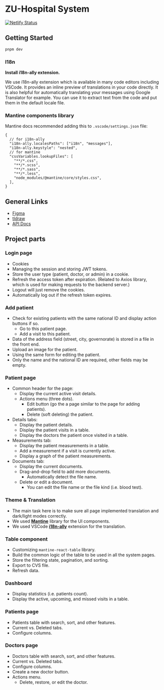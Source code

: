 # ZU-Hospital System

[![Netlify Status](https://api.netlify.com/api/v1/badges/7bc03480-ccb7-4911-83d4-a20c989271e1/deploy-status)](https://app.netlify.com/sites/zu-hospital/deploys)

## Getting Started

```bash
pnpm dev
```

### I18n

**Install i18n-ally extension.**

We use i18n-ally extension which is available in many code editors including VSCode. It provides an inline preview of translations in your code directly. It is also helpful for automatically translating your messages using Google Translator for example. You can use it to extract text from the code and put them in the default locale file.

### Mantine components library

Mantine docs recommended adding this to `.vscode/settings.json` file:

```jsonc
{
  // for i18n-ally
  "i18n-ally.localesPaths": ["i18n", "messages"],
  "i18n-ally.keystyle": "nested",
  // for mantine
  "cssVariables.lookupFiles": [
    "**/*.css",
    "**/*.scss",
    "**/*.sass",
    "**/*.less",
    "node_modules/@mantine/core/styles.css",
  ],
}
```

## General Links

- [Figma](https://www.figma.com/file/uxb11MLYQ1fNDeGFOt7w6F/ZU-Hospital?type=design&mode=design&t=5kIZTGtOXSifi3yg-0)
- [tldraw](https://www.tldraw.com/v/yjshwRT1in9ukWbv7p6zt?v=-5354,296,4471,2363&p=page)
- [API Docs](https://zhospital.azurewebsites.net/swagger/)

## Project parts

### Login page

- Cookies
- Managing the session and storing JWT tokens.
- Store the user type (patient, doctor, or admin) in a cookie.
- Refresh the access token after expiration. (Related to Axios library, which is used for making requests to the backend server.)
- Logout will just remove the cookies.
- Automatically log out if the refresh token expires.

### Add patient

- Check for existing patients with the same national ID and display action buttons if so.
  - Go to this patient page.
  - Add a visit to this patient.
- Data of the address field (street, city, governorate) is stored in a file in the front end.
- Upload an image for the patient.
- Using the same form for editing the patient.
- Only the name and the national ID are required, other fields may be empty.

### Patient page

- Common header for the page:
  - Display the current active visit details.
  - Actions menu (three dots).
    - Edit button (go the a page similar to the page for adding patients).
    - Delete (soft deleting) the patient.
- Details tabs:
  - Display the patient details.
  - Display the patient visits in a table.
  - Display the doctors the patient once visited in a table.
- Measurements tab:
  - Display the patient measurements in a table.
  - Add a measurement if a visit is currently active.
  - Display a graph of the patient measurements.
- Documents tab:
  - Display the current documents.
  - Drag-and-drop field to add more documents.
    - Automatically detect the file name.
  - Delete or edit a document.
    - You can edit the file name or the file kind (i.e. blood test).

### Theme & Translation

- The main task here is to make sure all page implemented translation and dark/light modes correctly.
- We used [**Mantine**](https://mantine.dev/) library for the UI components.
- We used VSCode [**i18n-ally**](https://github.com/lokalise/i18n-ally) extension for the translation.

### Table component

- Customizing `mantine-react-table` library.
- Build the common logic of the table to be used in all the system pages.
- Store the filtering state, pagination, and sorting.
- Export to CVS file.
- Refresh data.

### Dashboard

- Display statistics (i.e. patients count).
- Display the active, upcoming, and missed visits in a table.

### Patients page

- Patients table with search, sort, and other features.
- Current vs. Deleted tabs.
- Configure columns.

### Doctors page

- Doctors table with search, sort, and other features.
- Current vs. Deleted tabs.
- Configure columns.
- Create a new doctor button.
- Actions menu.
  - Delete, restore, or edit the doctor.
